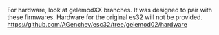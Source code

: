 For hardware, look at gelemodXX branches. It was designed to pair with these firmwares. Hardware for the original es32 will not be provided. 
https://github.com/AGenchev/esc32/tree/gelemod02/hardware
 
